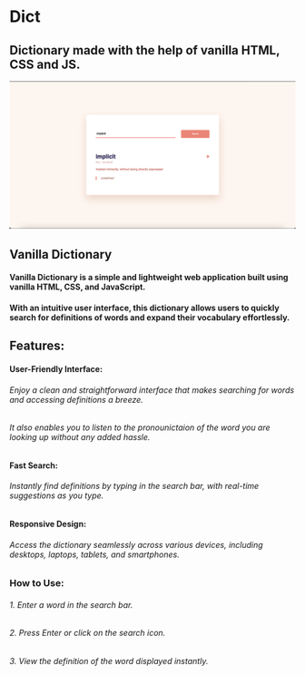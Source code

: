 # Dict
## Dictionary made with the help of vanilla HTML, CSS and JS.

![alt text](image.png)

## Vanilla Dictionary

#### Vanilla Dictionary is a simple and lightweight web application built using vanilla HTML, CSS, and JavaScript. 
#### With an intuitive user interface, this dictionary allows users to quickly search for definitions of words and expand their vocabulary effortlessly.

## Features:

#### User-Friendly Interface: 
###### Enjoy a clean and straightforward interface that makes searching for words and accessing definitions a breeze. 
###### It also enables you to listen to the pronounictaion of the word you are looking up without any added hassle.

#### Fast Search: 
###### Instantly find definitions by typing in the search bar, with real-time suggestions as you type.

#### Responsive Design: 
###### Access the dictionary seamlessly across various devices, including desktops, laptops, tablets, and smartphones.

### How to Use:

###### 1. Enter a word in the search bar.
###### 2. Press Enter or click on the search icon.
###### 3. View the definition of the word displayed instantly.
